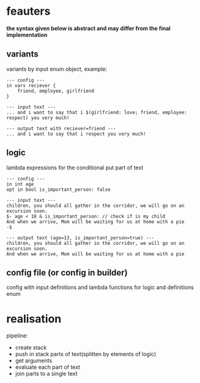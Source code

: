 # feauters

**the syntax given below is abstract and may differ from the final implementation** 

## variants
variants by input enum object, example:
```
--- config ---
in vars reciever {
    friend, employee, girlfriend
}

--- input text ---
... and i want to say that i $(girlfriend: love; friend, employee: respect) you very much!

--- output text with reciever=friend ---
... and i want to say that i respect you very much!
```

## logic
lambda expressions for the conditional put part of text
```
--- config ---
in int age
opt in bool is_important_person: false

--- input text ---
children, you should all gather in the corridor, we will go on an excursion soon.
$- age < 18 & is_important_person: // check if is my child
And when we arrive, Mom will be waiting for us at home with a pie
-$

--- output text (age=13, is_important_person=true) ---
children, you should all gather in the corridor, we will go on an excursion soon.
And when we arrive, Mom will be waiting for us at home with a pie
```


## config file (or config in builder)
config with input definitions and lambda functions for logic and definitions enum

# realisation
pipeline:
 * create stack
 * push in stack parts of text(splitten by elements of logic)
 * get arguments
 * evaluate each part of text
 * join parts to a single text
